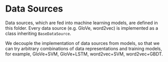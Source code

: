 # Data Sources

Data sources, which are fed into machine learning models, are defined in this folder. Every data source (e.g. GloVe, word2vec) is implemented as a class inheriting `BaseDataSource`.

We decouple the implementation of data sources from models, so that we can try arbitrary combinations of data representations and training models, for example, GloVe+SVM, GloVe+LSTM, word2vec+SVM, word2vec+GBDT.
